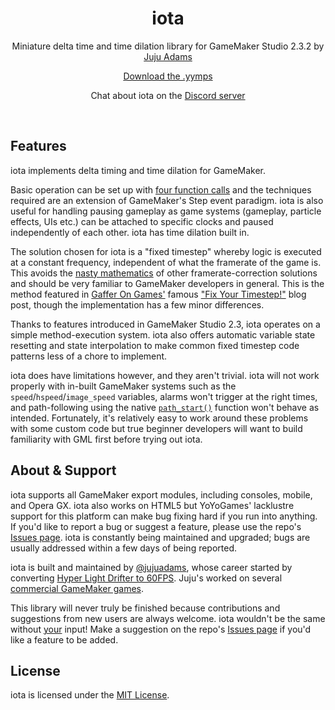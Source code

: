 <h1 align="center">iota</h1>
<p align="center">Miniature delta time and time dilation library for GameMaker Studio 2.3.2 by <a href="https://www.jujuadams.com/" target="_blank">Juju Adams</a></p>
<p align="center"><a href="https://github.com/JujuAdams/iota/releases/">Download the .yymps</a></p>
<p align="center">Chat about iota on the <a href="https://discord.gg/8krYCqr">Discord server</a></p>

&nbsp;

## Features

iota implements delta timing and time dilation for GameMaker.

Basic operation can be set up with [four function calls](setting-up) and the techniques required are an extension of GameMaker's Step event paradigm. iota is also useful for handling pausing gameplay as game systems (gameplay, particle effects, UIs etc.) can be attached to specific clocks and paused independently of each other. iota has time dilation built in.

The solution chosen for iota is a "fixed timestep" whereby logic is executed at a constant frequency, independent of what the framerate of the game is. This avoids the [nasty mathematics](https://forum.yoyogames.com/index.php?threads/benefits-of-using-deltatime.46495/) of other framerate-correction solutions and should be very familiar to GameMaker developers in general. This is the method featured in [Gaffer On Games'](https://gafferongames.com/) famous ["Fix Your Timestep!"](https://gafferongames.com/post/fix_your_timestep/) blog post, though the implementation has a few minor differences.

Thanks to features introduced in GameMaker Studio 2.3, iota operates on a simple method-execution system. iota also offers automatic variable state resetting and state interpolation to make common fixed timestep code patterns less of a chore to implement.

iota does have limitations however, and they aren't trivial. iota will not work properly with in-built GameMaker systems such as the `speed`/`hspeed`/`image_speed` variables, alarms won't trigger at the right times, and path-following using the native [`path_start()`](https://manual.yoyogames.com/GameMaker_Language/GML_Reference/Asset_Management/Paths/path_start.htm) function won't behave as intended. Fortunately, it's relatively easy to work around these problems with some custom code but true beginner developers will want to build familiarity with GML first before trying out iota.

## About & Support

iota supports all GameMaker export modules, including consoles, mobile, and Opera GX. iota also works on HTML5 but YoYoGames' lacklustre support for this platform can make bug fixing hard if you run into anything. If you'd like to report a bug or suggest a feature, please use the repo's [Issues page](https://github.com/JujuAdams/iota/issues). iota is constantly being maintained and upgraded; bugs are usually addressed within a few days of being reported.

iota is built and maintained by [@jujuadams](https://twitter.com/jujuadams), whose career started by converting [Hyper Light Drifter to 60FPS](https://www.youtube.com/watch?v=LvL9Rt6JVlk). Juju's worked on several [commercial GameMaker games](http://www.jujuadams.com/).

This library will never truly be finished because contributions and suggestions from new users are always welcome. iota wouldn't be the same without [your](https://tenor.com/search/whos-awesome-gifs) input! Make a suggestion on the repo's [Issues page](https://github.com/JujuAdams/iota/issues) if you'd like a feature to be added.

## License

iota is licensed under the [MIT License](https://github.com/JujuAdams/iota/blob/master/LICENSE).

